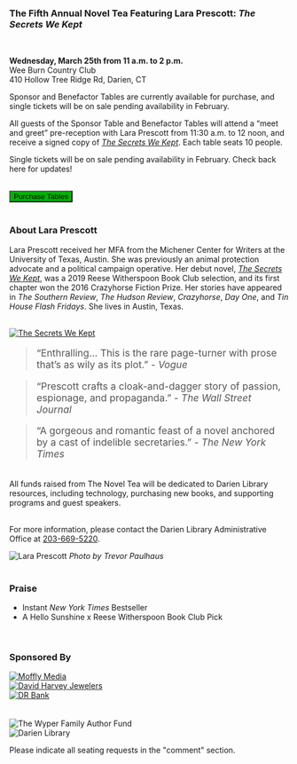 <div class="row margin-bottom">
<div class="col-md-8">
<div class="row">
<div class="col-md-12">

### The Fifth Annual Novel Tea Featuring Lara Prescott: _The Secrets We Kept_

<br />

**Wednesday, March 25th from 11 a.m. to 2 p.m.**<br />
Wee Burn Country Club<br />
410 Hollow Tree Ridge Rd, Darien, CT

Sponsor and Benefactor Tables are currently available for purchase, and single tickets will be on sale pending availability in February. 

All guests of the Sponsor Table and Benefactor Tables will attend a “meet and greet” pre-reception with Lara Prescott from 11:30 a.m. to 12 noon, and receive a signed copy of _[The Secrets We Kept](https://dar.to/2sAXpVv "The Secrets We Kept")_. Each table seats 10 people.

Single tickets will be on sale pending availability in February. Check back here for updates!
<br />
<br />

<a href="#Purchase"><button class="btn-u btn-u-lg" style="background-color:#01B201" type="button">Purchase Tables</button></a>
<br />
<br />

### About Lara Prescott
Lara Prescott received her MFA from the Michener Center for Writers at the University of Texas, Austin. She was previously an animal protection advocate and a political campaign operative. Her debut novel, _[The Secrets We Kept](https://dar.to/2sAXpVv "The Secrets We Kept")_, was a 2019 Reese Witherspoon Book Club selection, and its first chapter won the 2016 Crazyhorse Fiction Prize. Her stories have appeared in _The Southern Review_, _The Hudson Review_, _Crazyhorse_, _Day One_, and _Tin House Flash Fridays_.  She lives in Austin, Texas.

<br />
</div>
</div>
<div class="row">
<div class="col-md-3">
<a href="https://dar.to/2sAXpVv"><img class="img-responsive center-block" src="/uploads/departments/readers_advisory/the_secrets_we_kept_cover.jpg" alt="The Secrets We Kept" /></a>
<br />
</div> 
<div class="col-md-9">

<blockquote style="font-size:1.25em; color:#555;">“Enthralling… This is the rare page-turner with prose that’s as wily as its plot.” - <em>Vogue</em></blockquote>  

<blockquote style="font-size:1.25em; color:#555;">“Prescott crafts a cloak-and-dagger story of passion, espionage, and propaganda.” - <em>The Wall Street Journal</em></blockquote>

<blockquote style="font-size:1.25em; color:#555;">“A gorgeous and romantic feast of a novel anchored by a cast of indelible secretaries.” - <em>The New York Times</em></blockquote>

<br />

</div>
</div>
<div class="row">
<div class="col-md-12">
All funds raised from The Novel Tea will be dedicated to Darien Library resources, including technology, purchasing new books, and supporting programs and guest speakers.
<br />
<br />

For more information, please contact the Darien Library Administrative Office at [203-669-5220](tel:2036695220 "Call us").
</div>
</div>
</div>

<div class="col-md-4">

<img class="img-responsive center-block" src="/uploads/departments/readers_advisory/lara_prescott_credit_to_trevor_paulhus.jpg" alt="Lara Prescott" />
<em>Photo by Trevor Paulhaus</em>
<br />
<br />

### Praise

* Instant <em>New York Times</em> Bestseller
* A Hello Sunshine x Reese Witherspoon Book Club Pick

<br />

### Sponsored By

<div class="row">
<div class="col-md-6">
<a href="http://www.newcanaandarienmag.com/"><img class="img-responsive center-block" src="/uploads/departments/mallory/play/moffly_logo.jpg" alt="Moffly Media" /></a>
<br />
<a href="https://dar.to/2Q0FKMI"><img class="img-responsive center-block" src="/uploads/darien_community/david_harvey_jewelers.jpg" alt="David Harvey Jewelers" /></a>
<br />

</div>
<div class="col-md-6">
<a href="https://dar.to/31046NI"><img class="img-responsive center-block" src="/uploads/logos/dr_bank_300.jpg" alt="DR Bank" /></a>
<br />
<br />
<br />
<img class="img-responsive center-block" src="/uploads/logos/the_wyper_family_author_fund.jpg" alt="The Wyper Family Author Fund" />
<br />

</div>
<div class="row">
<div class="col-md-5 col-md-offset-3">
	<img class="img-responsive center-block" src="/uploads/logos/darien_library_logo_300px.png" alt="Darien Library" />
<br />
</div>
</div>
</div> 

</div>
</div>
<a name="Purchase" color="#fff"></a>

Please indicate all seating requests in the "comment" section.

<div id="bbox-root"></div>

<script type="text/javascript">

       window.bboxInit = function () {

           bbox.showForm('5c7ce23a-9d3e-4128-b156-492373a0b843');

       };

       (function () {

           var e = document.createElement('script'); e.async = true;

           e.src = 'https://bbox.blackbaudhosting.com/webforms/bbox-min.js';

           document.getElementsByTagName('head')[0].appendChild(e);

       } ());

</script>


</div>

</div>